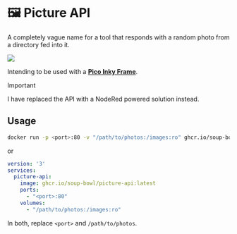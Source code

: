 # 🖼️ Picture API

A completely vague name for a tool that responds with a random photo from a directory fed into it.

![](https://github.com/soup-bowl/picture-api/assets/11209477/f75efe8b-6d87-41cd-8f07-da8c89f71776)

Intending to be used with a **[Pico Inky Frame](https://shop.pimoroni.com/products/inky-frame-7-3)**.

> [!IMPORTANT]  
> I have replaced the API with a NodeRed powered solution instead. 

## Usage

```bash
docker run -p <port>:80 -v "/path/to/photos:/images:ro" ghcr.io/soup-bowl/picture-api:latest
```
or
```yml
version: '3'
services:
  picture-api:
    image: ghcr.io/soup-bowl/picture-api:latest
    ports:
      - "<port>:80"
    volumes:
      - "/path/to/photos:/images:ro"
```

In both, replace `<port>` and `/path/to/photos`.
